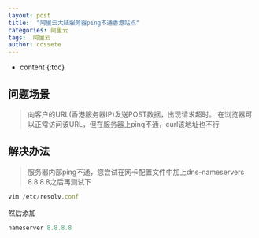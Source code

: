 ```yaml
---
layout: post
title:  "阿里云大陆服务器ping不通香港站点"
categories: 阿里云
tags:  阿里云 
author: cossete
---
```


* content
{:toc}

## 问题场景
> 向客户的URL(香港服务器IP)发送POST数据，出现请求超时。
> 在浏览器可以正常访问该URL，但在服务器上ping不通，curl该地址也不行

## 解决办法

> 服务器内部ping不通，您尝试在网卡配置文件中加上dns-nameservers 8.8.8.8之后再测试下
```js
vim /etc/resolv.conf
```
然后添加
```js
nameserver 8.8.8.8
```